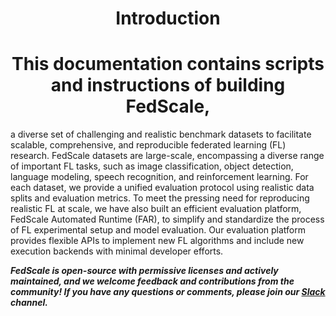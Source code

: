 ---
---

<h1 align="center">
  Introduction
</h1>

<h1 align="center">
This documentation contains scripts and instructions of building FedScale,  
</h1>

a diverse set of challenging and realistic benchmark datasets to facilitate scalable, comprehensive, and reproducible federated learning (FL) research. FedScale datasets are large-scale, encompassing a diverse range of important FL tasks,
such as image classification, object detection, language modeling, speech recognition, and reinforcement learning.
For each dataset, we provide a unified evaluation protocol using realistic data splits and evaluation metrics.
To meet the pressing need for reproducing realistic FL at scale, we have also built an efficient evaluation platform,
FedScale Automated Runtime (FAR), to simplify and standardize the process of FL experimental setup and model evaluation.
Our evaluation platform provides flexible APIs to implement new FL algorithms and include new execution backends with minimal developer efforts.

**_FedScale is open-source with permissive licenses and actively maintained,
and we welcome feedback and contributions from the community!
If you have any questions or comments, please join our [Slack](https://join.slack.com/t/fedscale/shared_invite/zt-uzouv5wh-ON8ONCGIzwjXwMYDC2fiKw) channel._**

